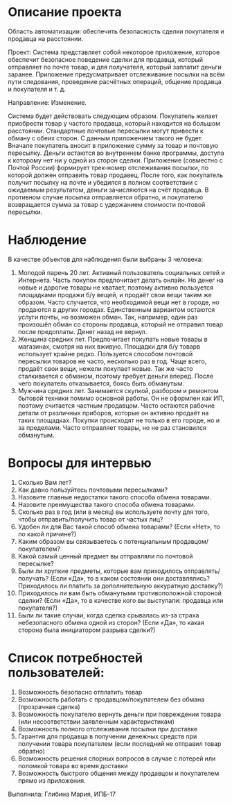 # Описание проекта
Область автоматизации: обеспечить безопасность сделки покупателя и продавца на расстоянии. 

Проект: Система представляет собой некоторое приложение, которое обеспечит безопасное поведение сделки для продавца, который отправляет по почте товар, и для получателя, который заплатит деньги заранее. Приложение предусматривает отслеживание посылки на всём пути следования, проведение расчётных операций, общение продавца и покупателя и т. д.

Направление: Изменение. 

Система будет действовать следующим образом. Покупатель желает приобрести товар у частого продавца, который находится на большом расстоянии. Стандартные почтовые пересылки могут привести к обману с обеих сторон. С данным приложением такого не будет. Вначале покупатель вносит в приложение сумму за товар и почтовую пересылку. Деньги остаются во внутреннем банке программы, доступа к которому нет ни у одной из сторон сделки. Приложение (совместно с Почтой России) формирует трек-номер отслеживания посылки, по которой должен отправить товар продавец. После того, как покупатель получит посылку на почте и убедился в полном соответствии с ожидаемым результатом, деньги зачисляются на счёт продавца. В противном случае посылка отправляется обратно, и покупателю возвращается сумма за товар с удержанием стоимости почтовой пересылки. 

# Наблюдение
В качестве объектов для наблюдения были выбраны 3 человека:
1) Молодой парень 20 лет. Активный пользователь социальных сетей и Интернета. Часть покупок предпочитает делать онлайн. Но денег на новые и дорогие товары не хватает, поэтому активно пользуется площадками продажи б/у вещей, и продаёт свои вещи таким же образом. Часто случается, что необходимой вещи нет в городе, но продаются в других городах. Единственным вариантом остаются услуги почты, но возможен обман. Так, например, один раз произошёл обман со стороны продавца, который не отправил товар после предоплаты. Денег назад не вернул. 
2) Женщина средних лет. Предпочитает покупать новые товары в магазинах, смотря на них вживую. Площадки для б/у товарв использует крайне редко. Пользуется способом почтовой пересылки товаров не часто, несколько раз в год. Чаще всего, продаёт свои вещи, нежели покупает новые. Так же часто сталкивается с обманом, поэтому  требует деньги вперед. После чего покупатель отказывается, боясь быть обманутым. 
3) Мужчина средних лет. Занимается скупкой, разбором и ремонтом бытовой техники помимо основной работы. Он не оформлен как ИП, поэтому считается частным продавцом. Часто остаются рабочие детали от различных приборов, которые он активно продаёт на таких площадках. Покупки происходят не только в его городе, но и за пределами. Часто отправляет товары, но не раз становился обманутым.

# Вопросы для интервью

1. Сколько Вам лет?
2. Как давно пользуйтесь почтовыми пересылками?
3. Назовите главные недостатки такого способа обмена товарами.
4. Назовите преимущества такого способа обмена товарами.
5. Сколько раз в год (или в месяц) вы используете почту для того, чтобы отправить/получить товар от частых лиц?
6. Удобен ли для Вас такой способ обмена товарами? 
(Если «Нет», то по какой причине?)
7. Каким образом вы связываетесь с потенциальным продавцом/покупателем?
8. Какой самый ценный предмет вы отправляли по почтовой пересылке?
9. Были ли хрупкие предметы, которые вам приходилось отправлять/получать? 
(Если «Да», то в каком состоянии они доставлялись? Приходилось ли платить за дополнительную аккуратную доставку?)
10. Приходилось ли вам быть обманутыми противоположной стороной сделки?
(Если «Да», то в качестве кого вы выступали: продавца или покупателя?)
11. Были ли такие случаи, когда сделка срывалась из-за страха небезопасного обмена одной из сторон? 
(Если «Да», то какая сторона была инициатором разрыва сделки?)

# Список потребностей пользователей:
1. Возможность безопасно отплатить товар
2. Возможность работать с продавцом/покупателем без обмана (прозрачная сделка)
3. Возможность покупателю вернуть деньги при повреждении товара (или несоответствии заявленным характеристикам)
4. Возможность полного отслеживания посылки при доставке
5. Гарантия для продавца в получении денежных средств при получении товара покупателем (если последний не отправил товар обратно) 
6. Возможность решения спорных вопросов в случае с потерей или поломкой товара во время доставки
7. Возможность быстрого общения между продавцом и покупателем прямо из приложения.

Выполнила: Глибина Мария, ИПБ-17

